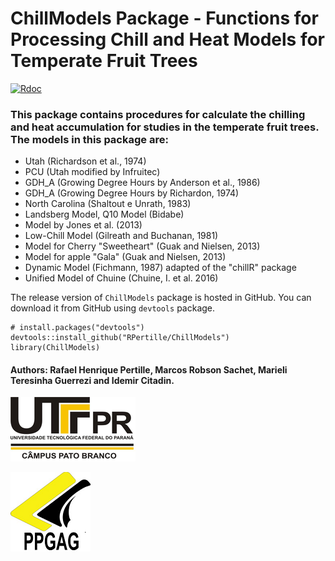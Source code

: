 # ChillModels Package - Functions for Processing Chill and Heat Models for Temperate Fruit Trees
[![Rdoc](http://www.rdocumentation.org/badges/version/ChillModels)](http://www.rdocumentation.org/packages/ChillModels)

### This package contains procedures for calculate the chilling and heat accumulation for studies in the temperate fruit trees. The models in this package are: 
 - Utah (Richardson et al., 1974)  
 - PCU (Utah modified by Infruitec)  
 - GDH_A (Growing Degree Hours by Anderson et al., 1986)  
 - GDH_A (Growing Degree Hours by Richardon, 1974)  
 - North Carolina (Shaltout e Unrath, 1983)  
 - Landsberg Model, Q10 Model (Bidabe)  
 - Model by Jones et al. (2013)  
 - Low-Chill Model (Gilreath and Buchanan, 1981)  
 - Model for Cherry "Sweetheart" (Guak and Nielsen, 2013)  
 - Model for apple "Gala" (Guak and Nielsen, 2013)  
 - Dynamic Model (Fichmann, 1987) adapted of the "chillR" package  
 - Unified Model of Chuine (Chuine, I. et al. 2016)  

The release version of `ChillModels` package is hosted in GitHub. You can download it from GitHub using `devtools` package.

```{r, eval=FALSE}
# install.packages("devtools")
devtools::install_github("RPertille/ChillModels")
library(ChillModels)
```


#### Authors: Rafael Henrique Pertille, Marcos Robson Sachet, Marieli Teresinha Guerrezi and Idemir Citadin.
![](https://raw.githubusercontent.com/RPertille/ChillModels/master/logoutf.png)

![](https://raw.githubusercontent.com/RPertille/ChillModels/master/logoppgag.png)
